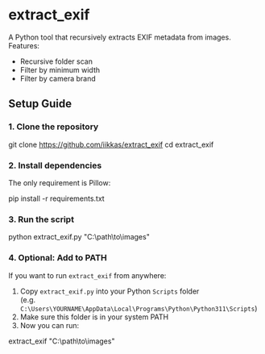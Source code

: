 # extract_exif
A Python tool that recursively extracts EXIF metadata from images.  
Features:
- Recursive folder scan  
- Filter by minimum width  
- Filter by camera brand  

## Setup Guide

### 1. Clone the repository
git clone https://github.com/iikkas/extract_exif
cd extract_exif

### 2. Install dependencies
The only requirement is Pillow:

pip install -r requirements.txt

### 3. Run the script
python extract_exif.py "C:\path\to\images"

### 4. Optional: Add to PATH
If you want to run `extract_exif` from anywhere:
1. Copy `extract_exif.py` into your Python `Scripts` folder  
   (e.g. `C:\Users\YOURNAME\AppData\Local\Programs\Python\Python311\Scripts`)  
2. Make sure this folder is in your system PATH  
3. Now you can run:

extract_exif "C:\path\to\images"

